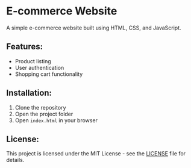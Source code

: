 # E-commerce Website

A simple e-commerce website built using HTML, CSS, and JavaScript.

## Features:
- Product listing
- User authentication
- Shopping cart functionality

## Installation:
1. Clone the repository
2. Open the project folder
3. Open `index.html` in your browser

## License:
This project is licensed under the MIT License - see the [LICENSE](LICENSE) file for details.
